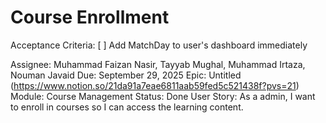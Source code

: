 # Course Enrollment

Acceptance Criteria: [ ] Add MatchDay to user's dashboard immediately

Assignee: Muhammad Faizan Nasir, Tayyab Mughal, Muhammad Irtaza, Nouman Javaid
Due: September 29, 2025
Epic: Untitled (https://www.notion.so/21da91a7eae6811aab59fed5c521438f?pvs=21)
Module: Course Management
Status: Done
User Story: As a admin, I want to enroll in courses so I can access the learning content.